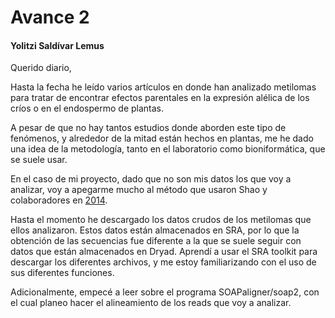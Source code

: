 # Avance 2
#### Yolitzi Saldívar Lemus

Querido  diario,

Hasta la fecha he leído varios artículos en donde han analizado metilomas para tratar de encontrar efectos parentales en la expresión alélica de los críos o en el endospermo de plantas.  

A pesar de que no hay tantos estudios donde aborden este tipo de fenómenos, y alrededor de la mitad están hechos en plantas, me he dado una idea de la metodología, tanto en el laboratorio como bioniformática, que se suele usar.

En el caso de mi proyecto, dado que no son mis datos los que voy a analizar, voy a apegarme mucho al método que usaron Shao y colaboradores en [2014](https://genome.cshlp.org/content/24/4/604.full.pdf+html).

Hasta el momento he descargado los datos crudos de los metilomas que ellos analizaron. Estos datos están almacenados en SRA, por lo que la obtención de las secuencias fue diferente a la que se suele seguir con datos que están almacenados en Dryad. Aprendí a usar el SRA toolkit para descargar los diferentes archivos, y me estoy familiarizando con el uso de sus diferentes funciones. 

Adicionalmente, empecé a leer sobre el programa SOAPaligner/soap2, con el cual planeo hacer el alineamiento de los reads que voy a analizar.